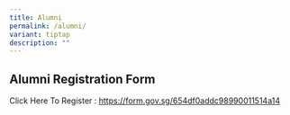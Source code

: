 ```yaml
---
title: Alumni
permalink: /alumni/
variant: tiptap
description: ""
---
```

<h2>Alumni Registration Form</h2>
<p>Click Here To Register : <a href="https://form.gov.sg/654df0addc98990011514a14" rel="noopener noreferrer nofollow" target="_blank">https://form.gov.sg/654df0addc98990011514a14</a>
</p>